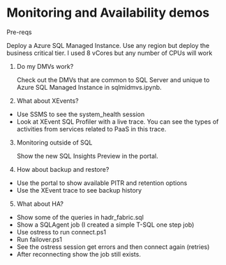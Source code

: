# Monitoring and Availability demos

Pre-reqs

Deploy a Azure SQL Managed Instance. Use any region but deploy the business critical tier. I used 8 vCores but any number of CPUs will work

1. Do my DMVs work?

    Check out the DMVs that are common to SQL Server and unique to Azure SQL Managed Instance in sqlmidmvs.ipynb.

2. What about XEvents?

- Use SSMS to see the system_health session
- Look at XEvent SQL Profiler with a live trace. You can see the types of activities from services related to PaaS in this trace.

3. Monitoring outside of SQL

    Show the new SQL Insights Preview in the portal.

4. How about backup and restore?

- Use the portal to show available PITR and retention options
- Use the XEvent trace to see backup history

5. What about HA?

- Show some of the queries in hadr_fabric.sql
- Show a SQLAgent job (I created a simple T-SQL one step job)
- Use ostress to run connect.ps1
- Run failover.ps1
- See the ostress session get errors and then connect again (retries)
- After reconnecting show the job still exists.